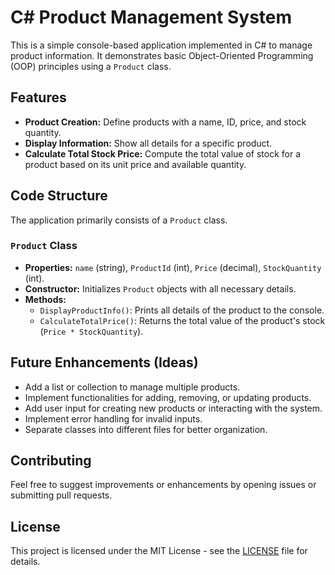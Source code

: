 # C# Product Management System

This is a simple console-based application implemented in C# to manage product information. It demonstrates basic Object-Oriented Programming (OOP) principles using a `Product` class.

## Features

* **Product Creation:** Define products with a name, ID, price, and stock quantity.
* **Display Information:** Show all details for a specific product.
* **Calculate Total Stock Price:** Compute the total value of stock for a product based on its unit price and available quantity.

## Code Structure

The application primarily consists of a `Product` class.

### `Product` Class

* **Properties:** `name` (string), `ProductId` (int), `Price` (decimal), `StockQuantity` (int).
* **Constructor:** Initializes `Product` objects with all necessary details.
* **Methods:**
    * `DisplayProductInfo()`: Prints all details of the product to the console.
    * `CalculateTotalPrice()`: Returns the total value of the product's stock (`Price * StockQuantity`).

## Future Enhancements (Ideas)

* Add a list or collection to manage multiple products.
* Implement functionalities for adding, removing, or updating products.
* Add user input for creating new products or interacting with the system.
* Implement error handling for invalid inputs.
* Separate classes into different files for better organization.

## Contributing

Feel free to suggest improvements or enhancements by opening issues or submitting pull requests.

## License

This project is licensed under the MIT License - see the [LICENSE](LICENSE) file for details.

